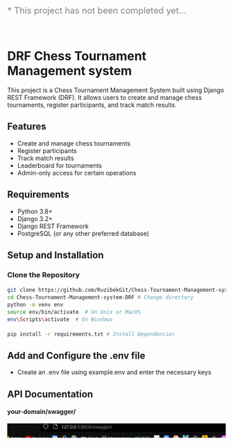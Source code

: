 

<p style="font-size: 20px; color: rgb(131, 130, 128);"> * This project has not been completed yet...</p>


<br>

# DRF Chess Tournament Management system



This project is a Chess Tournament Management System built using Django REST Framework (DRF). It allows users to create and manage chess tournaments, register participants, and track match results.

## Features

- Create and manage chess tournaments
- Register participants
- Track match results
- Leaderboard for tournaments
- Admin-only access for certain operations

## Requirements

- Python 3.8+
- Django 3.2+
- Django REST Framework
- PostgreSQL (or any other preferred database)

## Setup and Installation

### Clone the Repository

```bash
git clone https://github.com/RuzibekGit/Chess-Tournament-Management-system-DRF.git
cd Chess-Tournament-Management-system-DRF # Change directory
python -m venv env
source env/bin/activate  # On Unix or MacOS
env\Scripts\activate  # On Windows

pip install -r requirements.txt # Install Dependencies

```


## Add and Configure the .env file

 - Create an .env file using example.env  and enter the necessary keys


## API Documentation 

#### your-domain/swagger/
<img src="assets/images/Screenshot 2024-07-20 215759.png" alt="" style="height: ; width: ;">

